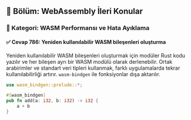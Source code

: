 ## 📘 Bölüm: WebAssembly İleri Konular  
### 🔹 Kategori: WASM Performansı ve Hata Ayıklama  
#### ✅ Cevap 786: Yeniden kullanılabilir WASM bileşenleri oluşturma

Yeniden kullanılabilir WASM bileşenleri oluşturmak için modüler Rust kodu yazılır ve her bileşen ayrı bir WASM modülü olarak derlenebilir. Ortak arabirimler ve standart veri tipleri kullanmak, farklı uygulamalarda tekrar kullanılabilirliği artırır. `wasm-bindgen` ile fonksiyonlar dışa aktarılır.

```rust
use wasm_bindgen::prelude::*;

#[wasm_bindgen]
pub fn add(a: i32, b: i32) -> i32 {
    a + b
}
```
